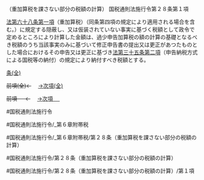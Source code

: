 （重加算税を課さない部分の税額の計算）
国税通則法施行令第２８条第１項

[法第六十八条第一項](国税通則法＿＿＿＿＿第６８条第１項)（重加算税）（同条第四項の規定により適用される場合を含む。）に規定する隠蔽し、又は仮装されていない事実に基づく税額として政令で定めるところにより計算した金額は、過少申告加算税の額の計算の基礎となるべき税額のうち当該事実のみに基づいて修正申告書の提出又は更正があつたものとした場合におけるその申告又は更正に基づき[法第三十五条第二項](国税通則法＿＿＿＿＿第３５条第２項)（申告納税方式による国税等の納付）の規定により納付すべき税額とする。

[条(全)](国税通則法施行＿令＿第２８条_.md)

~~前項(全)←~~　  [→次項(全)](国税通則法施行＿令＿第２８条第２項_.md)

~~前項 　 ←~~　  [→次項 　 ](国税通則法施行＿令＿第２８条第２項.md)



#国税通則法施行令

#国税通則法施行令/_第６章附帯税

#国税通則法施行令/_第６章附帯税/第２８条（重加算税を課さない部分の税額の計算）

#国税通則法施行令/第２８条（重加算税を課さない部分の税額の計算）

#国税通則法施行令/第２８条（重加算税を課さない部分の税額の計算）/第１項

